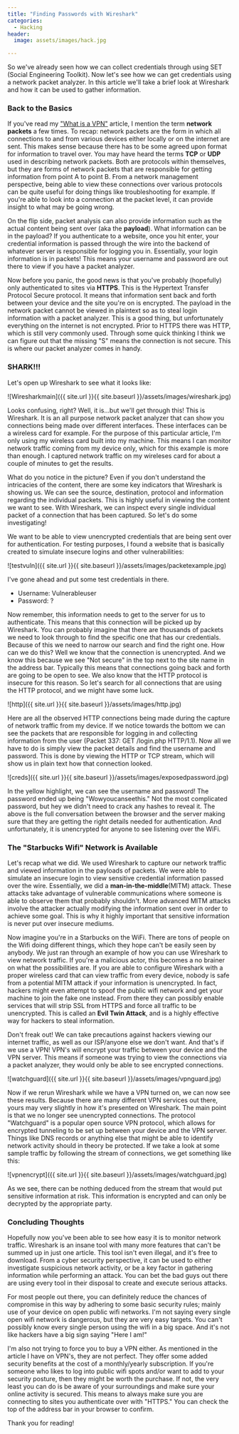 ```yaml
---
title: "Finding Passwords with Wireshark"
categories:
  - Hacking
header:
  image: assets/images/hack.jpg

---
```


So we've already seen how we can collect credentials through using SET (Social Engineering Toolkit). Now let's see how we can get credentials using a network packet analyzer. In this article we'll take a brief look at Wireshark and how it can be used to gather information. 

### Back to the Basics

If you've read my ["What is a VPN"](https://www.freshprinceofhacking.com/what%20the%20hack/What-Is-A-VPN/) article, I mention the term **network packets** a few times. To recap: network packets are the form in which all connections to and from various devices either locally or on the internet are sent. This makes sense because there has to be some agreed upon format for information to travel over. You may have heard the terms **TCP** or **UDP** used in describing network packets. Both are protocols within themselves, but they are forms of network packets that are responsible for getting information from point A to point B. From a network management perspective, being able to view these connections over various protocols can be quite useful for doing things like troubleshooting for example. If you're able to look into a connection at the packet level, it can provide insight to what may be going wrong.

On the flip side, packet analysis can also provide information such as the actual content being sent over (aka the **payload**). What information can be in the payload? If you authenticate to a website, once you hit enter, your credential information is passed through the wire into the backend of whatever server is responsible for logging you in. Essentially, your login information is in packets! This means your username and password are out there to view if you have a packet analyzer. 

Now before you panic, the good news is that you've probably (hopefully) only authenticated to sites via **HTTPS**. This is the Hypertext Transfer Protocol Secure protocol. It means that information sent back and forth between your device and the site you're on is encrypted. The payload in the network packet cannot be viewed in plaintext so as to steal login information with a packet analyzer. This is a good thing, but unfortunately everything on the internet is not encrypted. Prior to HTTPS there was HTTP, which is still very commonly used. Through some quick thinking I think we can figure out that the missing "S" means the connection is not secure. This is where our packet analyzer comes in handy.

### SHARK!!!

Let's open up Wireshark to see what it looks like:

![Wiresharkmain]({{ site.url }}{{ site.baseurl }}/assets/images/wireshark.jpg)

Looks confusing, right? Well, it is...but we'll get through this! This is Wireshark. It is an all purpose network packet analyzer that can show you connections being made over different interfaces. These interfaces can be a wireless card for example. For the purpose of this particular article, I'm only using my wireless card built into my machine. This means I can monitor network traffic coming from my device only, which for this example is more than enough. I captured network traffic on my wireleses card for about a couple of minutes to get the results.  

What do you notice in the picture? Even if you don't understand the intricacies of the content, there are some key indicators that Wireshark is showing us. We can see the source, destination, protocol and information regarding the individual packets. This is highly useful in viewing the content we want to see. With Wireshark, we can inspect every single individual packet of a connection that has been captured. So let's do some investigating! 

We want to be able to view unencrypted credentials that are being sent over for authentication. For testing purposes, I found a website that is basically created to simulate insecure logins and other vulnerabilities:

![testvuln]({{ site.url }}{{ site.baseurl }}/assets/images/packetexample.jpg)

I've gone ahead and put some test credentials in there.

* Username: Vulnerableuser
* Password: ?

Now remember, this information needs to get to the server for us to authenticate. This means that this connection will be picked up by Wireshark. You can probably imagine that there are thousands of packets we need to look through to find the specific one that has our credentials. Because of this we need to narrow our search and find the right one. How can we do this? Well we know that the connection is unencrypted. And we know this because we see "Not secure" in the top next to the site name in the address bar. Typically this means that connections going back and forth are going to be open to see. We also know that the HTTP protocol is insecure for this reason. So let's search for all connections that are using the HTTP protocol, and we might have some luck.

![http]({{ site.url }}{{ site.baseurl }}/assets/images/http.jpg)

Here are all the observed HTTP connections being made during the capture of network traffic from my device. If we notice towards the bottom we can see the packets that are responsible for logging in and collecting information from the user (Packet 337: GET /login.php HTTP/1.1). Now all we have to do is simply view the packet details and find the username and password. This is done by viewing the HTTP or TCP stream, which will show us in plain text how that connection looked.

![creds]({{ site.url }}{{ site.baseurl }}/assets/images/exposedpassword.jpg)

In the yellow highlight, we can see the username and password! The password ended up being "Wowyoucanseethis." Not the most complicated password, but hey we didn't need to crack any hashes to reveal it. The above is the full conversation between the browser and the server making sure that they are getting the right details needed for authentication. And unfortunately, it is unencrypted for anyone to see listening over the WiFi.

### The "Starbucks Wifi" Network is Available

Let's recap what we did. We used Wireshark to capture our network traffic and viewed information in the payloads of packets. We were able to simulate an insecure login to view sensitive credential information passed over the wire. Essentially, we did a **man-in-the-middle**(MITM) attack. These attacks take advantage of vulnerable communications where someone is able to observe them that probably shouldn't. More advanced MITM attacks involve the attacker actually modifying the information sent over in order to achieve some goal. This is why it highly important that sensitive information is never put over insecure mediums. 

Now imagine you're in a Starbucks on the WiFi. There are tons of people on the Wifi doing different things, which they hope can't be easily seen by anybody. We just ran through an example of how you can use Wireshark to view network traffic. If you're a malicious actor, this becomes a no brainer on what the possibilities are. If you are able to configure Wireshark with a proper wireless card that can view traffic from every device, nobody is safe from a potential MITM attack if your information is unencrypted. In fact, hackers might even attempt to spoof the public wifi network and get your machine to join the fake one instead. From there they can possibly enable services that will strip SSL from HTTPS and force all traffic to be unencrypted. This is called an **Evil Twin Attack**, and is a highly effective way for hackers to steal information. 

Don't freak out! We can take precautions against hackers viewing our internet traffic, as well as our ISP/anyone else we don't want. And that's if we use a VPN! VPN's will encrypt your traffic between your device and the VPN server. This means if someone was trying to view the connections via a packet analyzer, they would only be able to see encrypted connections. 

![watchguard]({{ site.url }}{{ site.baseurl }}/assets/images/vpnguard.jpg)

Now if we rerun Wireshark while we have a VPN turned on, we can now see these results. Because there are many different VPN services out there, yours may very slightly in how it's presented on Wireshark. The main point is that we no longer see unencrypted connections. The protocol "Watchguard" is a popular open source VPN protocol, which allows for encrypted tunneling to be set up between your device and the VPN server. Things like DNS records or anything else that might be able to identify network activity should in theory be protected. If we take a look at some sample traffic by following the stream of connections, we get something like this:

![vpnencrypt]({{ site.url }}{{ site.baseurl }}/assets/images/watchguard.jpg)

As we see, there can be nothing deduced from the stream that would put sensitive information at risk. This information is encrypted and can only be decrypted by the appropriate party. 


### Concluding Thoughts

Hopefully now you've been able to see how easy it is to monitor network traffic. Wireshark is an insane tool with many more features that can't be summed up in just one article. This tool isn't even illegal, and it's free to download. From a cyber security perspective, it can be used to either investigate suspicious network activity, or be a key factor in gathering information while performing an attack. You can bet the bad guys out there are using every tool in their disposal to create and execute serious attacks.

For most people out there, you can definitely reduce the chances of compromise in this way by adhering to some basic security rules; mainly use of your device on open public wifi networks. I'm not saying every single open wifi network is dangerous, but they are very easy targets. You can't possibly know every single person using the wifi in a big space. And it's not like hackers have a big sign saying "Here I am!" 

I'm also not trying to force you to buy a VPN either. As mentioned in the article I have on VPN's, they are not perfect. They offer some added security benefits at the cost of a monthly/yearly subscription. If you're someone who likes to log into public wifi spots and/or want to add to your security posture, then they might be worth the purchase. If not, the very least you can do is be aware of your surroundings and make sure your online activity is secured. This means to always make sure you are connecting to sites you authenticate over with "HTTPS." You can check the top of the address bar in your browser to confirm. 

Thank you for reading! 





